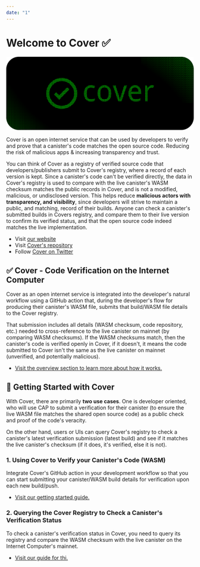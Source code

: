 ```yaml
---
date: "1"
---
```

# Welcome to Cover ✅

![](./imgs/mainn.png)

Cover is an open internet service that can be used by developers to verify and prove that a canister's code matches the open source code. Reducing the risk of malicious apps & increasing transparency and trust.

You can think of Cover as a registry of verified source code that developers/publishers submit to Cover's registry, where a record of each version is kept. Since a canister's code can't be verified directly, the data in Cover's registry is used to compare with the live canister's WASM checksum matches the public records in Cover, and is not a modified, malicious, or undisclosed version. This helps reduce **malicious actors with transparency, and visibility**, since developers will strive to maintain a public, and matching, record of their builds. Anyone can check a canister's submitted builds in Covers registry, and compare them to their live version to confirm its verified status, and that the open source code indeed matches the live implementation.

- Visit [our website](https://covercode.ooo)
- Visit [Cover's repository](https://github.com/psychedelic/cover)
- Follow [Cover on Twitter](https://twitter.com/cover_ois) 


## ✅ Cover - Code Verification on the Internet Computer

Cover as an open internet service is integrated into the developer's natural workflow using a GitHub action that, during the developer's flow for producing their canister's WASM file, submits that build/WASM file details to the Cover registry.

That submission includes all details (WASM checksum, code repository, etc.) needed to cross-reference to the live canister on mainnet (by comparing WASM checksums). If the WASM checksums match, then the canister's code is verified openly in Cover, if it doesn't, it means the code submitted to Cover isn't the same as the live canister on mainnet (unverified, and potentially malicious).

- [Visit the overview section to learn more about how it works.](https://docs.covercode.ooo/overview/what-is-cover/)


## 🧰 Getting Started with Cover

With Cover, there are primarily **two use cases**. One is developer oriented, who will use CAP to submit a verification for their canister (to ensure the live WASM file matches the shared open source code) as a public check and proof of the code's veracity. 

On the other hand, users or UIs can query Cover's registry to check a canister's latest verification submission (latest build) and see if it matches the live canister's checksum (if it does, it's verified, else it is not).

### 1. Using Cover to Verify your Canister's Code (WASM)

Integrate Cover's GitHub action in your development workflow so that you can start submitting your canister/WASM build details for verification upon each new build/push.

- [Visit our getting started guide.](https://docs.covercode.ooo/overview/what-is-cover/)

### 2. Querying the Cover Registry to Check a Canister's Verification Status

To check a canister's verification status in Cover, you need to query its registry and compare the WASM checksum with the live canister on the Internet Computer's mainnet.

- [Visit our guide for thi.](https://docs.covercode.ooo/check-status/what-is-cover/)
